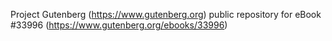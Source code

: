 Project Gutenberg (https://www.gutenberg.org) public repository for eBook #33996 (https://www.gutenberg.org/ebooks/33996)
